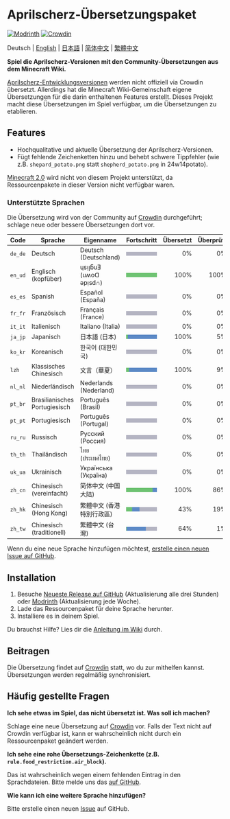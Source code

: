 # Aprilscherz-Übersetzungspaket

[![Modrinth](https://img.shields.io/modrinth/dt/april-fools-translation?label=Modrinth&color=darkgreen&labelColor=black&logo=modrinth)](https://modrinth.com/mod/april-fools-translation)
[![Crowdin](https://badges.crowdin.net/mcaf-resourcepack/localized.svg)](https://crowdin.com/project/mcaf-resourcepack)

Deutsch | [English](README.md) | [日本語](README.ja.md) | [简体中文](README.zh-hans.md) | [繁體中文](README.zh-hant.md)

**Spiel die Aprilscherz-Versionen mit den Community-Übersetzungen aus dem Minecraft Wiki.**

[Aprilscherz-Entwicklungsversionen](https://de.minecraft.wiki/w/Easter_Eggs#Aprilscherze) werden nicht offiziell via Crowdin übersetzt. Allerdings hat die Minecraft Wiki-Gemeinschaft eigene Übersetzungen für die darin enthaltenen Features erstellt. Dieses Projekt macht diese Übersetzungen im Spiel verfügbar, um die Übersetzungen zu etablieren.

## Features

- Hochqualitative und aktuelle Übersetzung der Aprilscherz-Versionen.
- Fügt fehlende Zeichenketten hinzu und behebt schwere Tippfehler (wie z.B. `shepard_potato.png` statt `shepherd_potato.png` in 24w14potato).

[Minecraft 2.0](https://de.minecraft.wiki/w/Minecraft_2.0) wird nicht von diesem Projekt unterstützt, da Ressourcenpakete in dieser Version nicht verfügbar waren.

### Unterstützte Sprachen

Die Übersetzung wird von der Community auf [Crowdin](https://crowdin.com/project/mcaf-resourcepack) durchgeführt; schlage neue oder bessere Übersetzungen dort vor.

| Code | Sprache | Eigenname | Fortschritt | Übersetzt | Überprüft |
| --- | --- | --- | --- | ---: | ---: |
| `de_de` | Deutsch | Deutsch (Deutschland) | <img src="badges/de_de.png"> | 0% | 0% |
| `en_ud` | Englisch (kopfüber) | ɥsᴉꞁᵷuƎ (uʍoᗡ ǝpᴉsd∩) | <img src="badges/en_ud.png"> | 100% | 100% |
| `es_es` | Spanish | Español (España) | <img src="badges/es_es.png"> | 0% | 0% |
| `fr_fr` | Französisch | Français (France) | <img src="badges/fr_fr.png"> | 0% | 0% |
| `it_it` | Italienisch | Italiano (Italia) | <img src="badges/it_it.png"> | 0% | 0% |
| `ja_jp` | Japanisch | 日本語 (日本) | <img src="badges/ja_jp.png"> | 100% | 5% |
| `ko_kr` | Koreanisch | 한국어 (대한민국)| <img src="badges/ko_kr.png"> | 0% | 0% |
| `lzh` | Klassisches Chinesisch | 文言（華夏）| <img src="badges/lzh.png"> | 100% | 9% |
| `nl_nl` | Niederländisch | Nederlands (Nederland) | <img src="badges/nl_nl.png"> | 0% | 0% |
| `pt_br` | Brasilianisches Portugiesisch | Português (Brasil) | <img src="badges/pt_br.png"> | 0% | 0% |
| `pt_pt` | Portugiesisch | Português (Portugal) | <img src="badges/pt_pt.png"> | 0% | 0% |
| `ru_ru` | Russisch | Русский (Россия) | <img src="badges/ru_ru.png"> | 0% | 0% |
| `th_th` | Thailändisch | ไทย (ประเทศไทย) | <img src="badges/th_th.png"> | 0% | 0% |
| `uk_ua` | Ukrainisch | Українська (Україна) | <img src="badges/uk_ua.png"> | 0% | 0% |
| `zh_cn` | Chinesisch (vereinfacht) | 简体中文 (中国大陆) | <img src="badges/zh_cn.png"> | 100% | 86% |
| `zh_hk` | Chinesisch (Hong Kong) | 繁體中文 (香港特別行政區) | <img src="badges/zh_hk.png"> | 43% | 19% |
| `zh_tw` | Chinesisch (traditionell) | 繁體中文 (台灣) | <img src="badges/zh_tw.png"> | 64% | 1% |

Wenn du eine neue Sprache hinzufügen möchtest, [erstelle einen neuen Issue auf GitHub](https://github.com/mc-wiki/mcaf-resourcepack/issues).

## Installation

1. Besuche [Neueste Release auf GitHub](https://github.com/mc-wiki/mcaf-resourcepack/releases/latest) (Aktualisierung alle drei Stunden) oder [Modrinth](https://modrinth.com/resourcepack/april-fools-translation) (Aktualisierung jede Woche).
2. Lade das Ressourcenpaket für deine Sprache herunter.
3. Installiere es in deinem Spiel.

Du brauchst Hilfe? Lies dir die [Anleitung im Wiki](https://minecraft.wiki/w/Tutorial:Loading_a_resource_pack) durch.

## Beitragen

Die Übersetzung findet auf [Crowdin](https://crowdin.com/project/mcaf-resourcepack) statt, wo du zur mithelfen kannst. Übersetzungen werden regelmäßig synchronisiert.

## Häufig gestellte Fragen

**Ich sehe etwas im Spiel, das nicht übersetzt ist. Was soll ich machen?**

Schlage eine neue Übersetzung auf [Crowdin](https://crowdin.com/project/mcaf-resourcepack) vor. Falls der Text nicht auf Crowdin verfügbar ist, kann er wahrscheinlich nicht durch ein Ressourcenpaket geändert werden.

**Ich sehe eine rohe Übersetzungs-Zeichenkette (z.B. `rule.food_restriction.air_block`).**

Das ist wahrscheinlich wegen einem fehlenden Eintrag in den Sprachdateien. Bitte melde uns das [auf GitHub](https://github.com/mc-wiki/mcaf-resourcepack/issues).

**Wie kann ich eine weitere Sprache hinzufügen?**

Bitte erstelle einen neuen [Issue](https://github.com/mc-wiki/mcaf-resourcepack/issues) auf GitHub.
